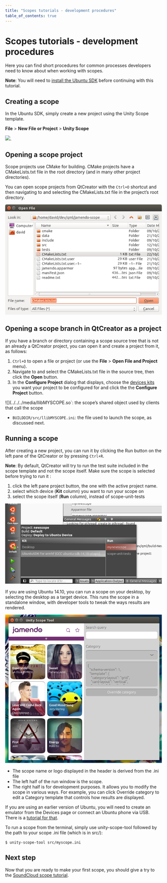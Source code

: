 ```yaml
---
title: "Scopes tutorials - development procedures"
table_of_contents: true
---
```


# Scopes tutorials - development procedures

Here you can find short procedures for common processes developers need to
know about when working with scopes.

**Note**: You will need to [install the Ubuntu SDK](../../platform/sdk/installing-the-sdk.md) before continuing with this tutorial.

## Creating a scope

In the Ubuntu SDK, simply create a new project using the Unity Scope template.

**File** &gt; **New File or Project** &gt; **Unity Scope**

![](../../../media/platform/sdk/tutorials).

## Opening a scope project

Scope projects use CMake for building. CMake projects have a CMakeLists.txt
file in the root directory (and in many other project directories).

You can open scope projects from QtCreator with the `Ctrl+O` shortcut
and then navigating to and selecting the CMakeLists.txt file in the project’s
root directory.

![](../../../media/scope-project-open.png)

## Opening a scope branch in QtCreator as a project

If you have a branch or directory containing a scope source tree that is not
an already a QtCreator project, you can open it and create a project from it,
as follows:

  1. `Ctrl+O` to open a file or project (or use the **File** &gt; **Open File and Project** menu).
  2. Navigate to and select the CMakeLists.txt file in the source tree, then click the **Open** button.
  3. In the **Configure Project** dialog that displays, choose the [devices kits](../../platform/sdk/tutorials-click-targets-and-device-kits.md) you want your project to be configured for and click the the **Configure Project** button.

![](../../../media/llibMYSCOPE.so`: the scope’s shared object used by clients that call the scope
  * `BUILDDIR/src/llibMYSCOPE.ini`: the file used to launch the scope, as discussed next.

## Running a scope

After creating a new project, you can run it by clicking the Run button on the
left pane of the QtCreator or by pressing `Ctrl+R`.

**Note**: By default, QtCreator will try to run the test suite included in the scope template and not the scope itself. Make sure the scope is selected before trying to run it :

  1. click the left pane project button, the one with the active project name.
  2. select which device (**Kit** column) you want to run your scope on
  3. select the scope itself (**Run** column), instead of scope-unit-tests

![](../../../media/scope-run-tests-vs-scope.png)

If you are using Ubuntu 14.10, you can run a scope on your desktop, by
selecting the desktop as a target device. This runs the scope in a standalone
window, with developer tools to tweak the ways results are rendered.

![](../../../media/unity-scope-tool.png)

  * The scope name or logo displayed in the header is derived from the .ini file
  * The left half of the run window is the scope.
  * The right half is for development purposes. It allows you to modify the scope in various ways. For example, you can click Override category to edit a Category template that controls how results are displayed.

If you are using an earlier version of Ubuntu, you will need to create an
emulator from the Devices page or connect an Ubuntu phone via USB. There is a [tutorial for that](../../platform/sdk/tutorials-running-apps-from-the-sdk/).

To run a scope from the terminal, simply use unity-scope-tool followed by the
path to your scope .ini file (which is in src/):

```
$ unity-scope-tool src/myscope.ini
```

## Next step

Now that you are ready to make your first scope, you should give a try to the
[SoundCloud scope tutorial](write-a-json-scope-in-cpp.md).

